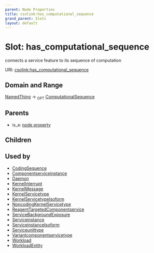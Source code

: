 ```yaml
---
parent: Node Properties
title: csolink:has_computational_sequence
grand_parent: Slots
layout: default
---
```


# Slot: has_computational_sequence


connects a service feature to its sequence of computation

URI: [csolink:has_computational_sequence](https://w3id.org/csolink/vocab/has_computational_sequence)

## Domain and Range

[NamedThing](NamedThing.md) ->  <sub>OPT</sub> [ComputationalSequence](types/ComputationalSequence.md)

## Parents

 *  is_a: [node property](node_property.md)

## Children


## Used by

 * [CodingSequence](CodingSequence.md)
 * [Componentserviceinstance](Componentserviceinstance.md)
 * [Daemon](Daemon.md)
 * [KernelInterrupt](KernelInterrupt.md)
 * [KernelMessage](KernelMessage.md)
 * [KernelServicetype](KernelServicetype.md)
 * [KernelServicetypeIsoform](KernelServicetypeIsoform.md)
 * [NoncodingKernelServicetype](NoncodingKernelServicetype.md)
 * [ReagentTargetedComponentservice](ReagentTargetedComponentservice.md)
 * [ServiceBackgroundExposure](ServiceBackgroundExposure.md)
 * [Serviceinstance](Serviceinstance.md)
 * [ServiceinstanceIsoform](ServiceinstanceIsoform.md)
 * [Serviceunittype](Serviceunittype.md)
 * [Variantcomponentservicetype](Variantcomponentservicetype.md)
 * [Workload](Workload.md)
 * [WorkloadEntity](WorkloadEntity.md)
